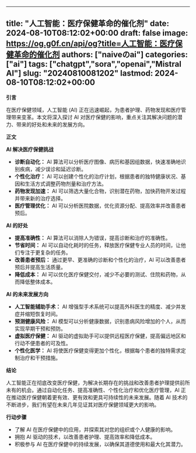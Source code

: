 
---
title: "人工智能：医疗保健革命的催化剂"
date: 2024-08-10T08:12:02+00:00
draft: false
image: https://og.g0f.cn/api/og?title=人工智能：医疗保健革命的催化剂
authors: ["naiveのai"]
categories: ["ai"]
tags: ["chatgpt","sora","openai","Mistral AI"]
slug: "20240810081202"
lastmod: 2024-08-10T08:12:02+00:00
---
**引言**

在医疗保健领域，人工智能 (AI) 正在迅速崛起，为患者护理、药物发现和医疗管理带来变革。本文将深入探讨 AI 对医疗保健的影响，重点关注其解决问题的潜力、带来的好处和未来的发展方向。

**正文**

**AI 解决医疗保健挑战**

* **诊断自动化：** AI 算法可以分析医疗图像、病历和基因组数据，快速准确地识别疾病，减少误诊和延迟诊断。
* **个性化治疗：** AI 可以创建个性化的治疗计划，根据患者的独特健康状况、基因和生活方式调整药物剂量和治疗方法。
* **药物发现加速：** AI 可以筛选大量化合物，识别潜在药物，加快药物开发过程并带来新的治疗选择。
* **医疗管理优化：** AI 可以分析医院数据，优化资源分配、提高效率并改善患者预后。

**AI 的好处**

* **提高准确性：** AI 算法可以消除人为错误，提高诊断和治疗的准确性。
* **节省时间：** AI 可以自动化耗时的任务，释放医疗保健专业人员的时间，让他们专注于更复杂的任务。
* **改善患者预后：** 通过更早、更准确的诊断和个性化的治疗，AI 可以改善患者预后并提高生活质量。
* **降低成本：** AI 可以优化医疗保健交付，减少不必要的测试、住院和药物，从而降低整体成本。

**AI 的未来发展方向**

* **人工智能辅助手术：** AI 增强型手术系统可以提高外科医生的精度、减少并发症并缩短恢复时间。
* **预测健康风险：** AI 模型可以分析健康数据，识别患病风险增加的个人，从而实现早期干预和预防。
* **虚拟医疗保健：** AI 驱动的虚拟助手可以提供远程医疗保健，提高偏远地区和行动不便患者的可及性。
* **个性化医学：** AI 将使医疗保健变得更加个性化，根据每个患者的独特需求定制治疗和干预措施。

**结论**

人工智能正在彻底改变医疗保健，为解决长期存在的挑战和改善患者护理提供前所未有的机会。通过自动化任务、提高准确性、个性化治疗和优化医疗管理，AI 正在推动医疗保健朝着更有效、更有效和更具可持续性的未来发展。随着 AI 技术的不断进步，我们有望在未来几年见证其对医疗保健领域更大的影响。

**行动步骤**

* 了解 AI 在医疗保健中的应用，并探索其对您的组织或个人健康的影响。
* 拥抱 AI 驱动的技术，以改善患者护理、提高效率和降低成本。
* 积极参与 AI 在医疗保健中的持续发展，以确保其道德使用和最大化其潜力。